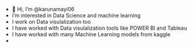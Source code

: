 - 👋 Hi, I’m @karunamayi06
- I’m interested in Data Science and machine learning
- I work on Data visulalization too
- I have worked with Data visulalization tools like POWER BI and Tableau
- I have worked with many Machine Learning models from kaggle
- 


